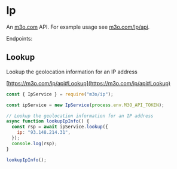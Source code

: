 # Ip

An [m3o.com](https://m3o.com) API. For example usage see [m3o.com/Ip/api](https://m3o.com/Ip/api).

Endpoints:

## Lookup

Lookup the geolocation information for an IP address

[https://m3o.com/ip/api#Lookup](https://m3o.com/ip/api#Lookup)

```js
const { IpService } = require("m3o/ip");

const ipService = new IpService(process.env.M3O_API_TOKEN);

// Lookup the geolocation information for an IP address
async function lookupIpInfo() {
  const rsp = await ipService.lookup({
    ip: "93.148.214.31",
  });
  console.log(rsp);
}

lookupIpInfo();
```

